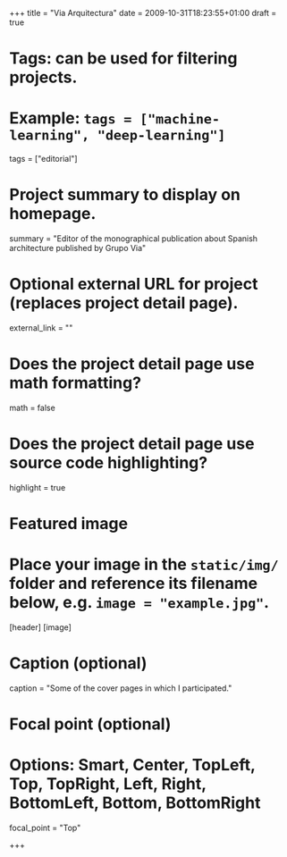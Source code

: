 +++
title = "Via Arquitectura"
date = 2009-10-31T18:23:55+01:00
draft = true

# Tags: can be used for filtering projects.
# Example: `tags = ["machine-learning", "deep-learning"]`
tags = ["editorial"]

# Project summary to display on homepage.
summary = "Editor of the monographical publication about Spanish architecture published by Grupo Via"

# Optional external URL for project (replaces project detail page).
external_link = ""

# Does the project detail page use math formatting?
math = false

# Does the project detail page use source code highlighting?
highlight = true

# Featured image
# Place your image in the `static/img/` folder and reference its filename below, e.g. `image = "example.jpg"`.
[header]
[image]
  # Caption (optional)
  caption = "Some of the cover pages in which I participated."

  # Focal point (optional)
  # Options: Smart, Center, TopLeft, Top, TopRight, Left, Right, BottomLeft, Bottom, BottomRight
  focal_point = "Top"

+++
